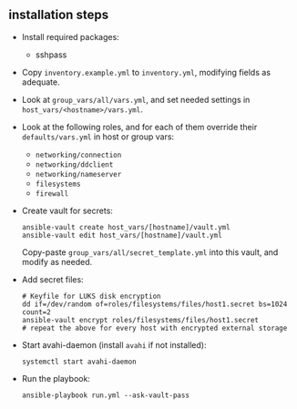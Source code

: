 ## installation steps

- Install required packages:
    - sshpass
- Copy `inventory.example.yml` to `inventory.yml`, modifying fields as adequate.
- Look at `group_vars/all/vars.yml`, and set needed settings in `host_vars/<hostname>/vars.yml`.
- Look at the following roles, and for each of them override their `defaults/vars.yml` in host or group vars:
    - `networking/connection`
    - `networking/ddclient`
    - `networking/nameserver`
    - `filesystems`
    - `firewall`
- Create vault for secrets:
    ```
    ansible-vault create host_vars/[hostname]/vault.yml
    ansible-vault edit host_vars/[hostname]/vault.yml
    ```
    Copy-paste `group_vars/all/secret_template.yml` into this vault,
    and modify as needed.

- Add secret files:

    ```
    # Keyfile for LUKS disk encryption
    dd if=/dev/random of=roles/filesystems/files/host1.secret bs=1024 count=2
    ansible-vault encrypt roles/filesystems/files/host1.secret
    # repeat the above for every host with encrypted external storage
    ```

- Start avahi-daemon (install `avahi` if not installed):
    ```
    systemctl start avahi-daemon
    ```
- Run the playbook:
    ```
    ansible-playbook run.yml --ask-vault-pass
    ```
